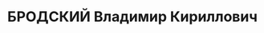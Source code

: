 ---
title: БРОДСКИЙ Владимир Кириллович
description: "Род. в 1904, Смоленск, русский, обр.: среднее, член ВКП(б). Проживал:\
  \ Рязанская обл., Скопинский р-н, общежитие шахты № 51. Парторг шахты № 51 треста\
  \ Сталиногорскуголь Подмосковного угольного бассейна. \n  Арестован 08.07.1937.\
  \ Обв. в участии в к.-р. террористической организации. Приговор: ВК ВС СССР, 09.10.1937\
  \ – ВМН. Расстрелян 09.10.1937, г.Москва. \n  Реабилитирован ВК ВС СССР 06.02.1958"
---